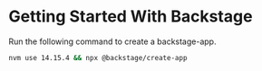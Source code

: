# Getting Started With Backstage

Run the following command to create a backstage-app.

```bash
nvm use 14.15.4 && npx @backstage/create-app
```
